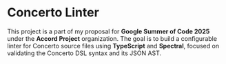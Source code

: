 # Concerto Linter

This project is a part of my proposal for **Google Summer of Code 2025** under the **Accord Project** organization. The goal is to build a configurable linter for Concerto source files using **TypeScript** and **Spectral**, focused on validating the Concerto DSL syntax and its JSON AST.
